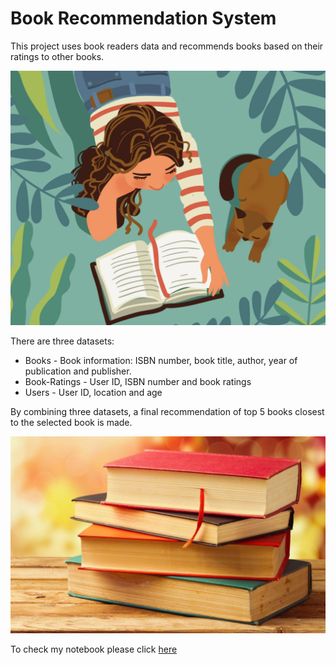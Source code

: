 # Book Recommendation System

This project uses book readers data and recommends books based on their ratings to other books.

![Book recommendation](https://github.com/kaushalneha30/Python-Machine-Learning-Projects/blob/main/Book%20Recommendation/Screen-Shot-2020-07-10-at-10.24.04-AM.png)

There are three datasets:

 - Books - Book information: ISBN number, book title, author, year of publication and publisher.
 - Book-Ratings - User ID, ISBN number and book ratings
 - Users - User ID, location and age
 
By combining three datasets, a final recommendation of top 5 books closest to the selected book is made.

 ![Books](https://github.com/kaushalneha30/Python-Machine-Learning-Projects/blob/main/Book%20Recommendation/wp2297919.jpg)

To check my notebook please click [here](https://github.com/kaushalneha30/Python-Machine-Learning-Projects/blob/main/Book%20Recommendation/Book_Recommendation%20.ipynb)
